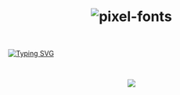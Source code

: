 ### 

<!--
**hhalim0/hhalim0** is a ✨ _special_ ✨ repository because its `README.md` (this file) appears on your GitHub profile.

Here are some ideas to get you started:

- 🔭 I’m currently working on ...
- 🌱 I’m currently learning ...
- 👯 I’m looking to collaborate on ...
- 🤔 I’m looking for help with ...
- 💬 Ask me about ...
- 📫 How to reach me: ...
- 😄 Pronouns: ...
- ⚡ Fun fact: ...
-->

<h1 align="center">
  <img src="https://fontmeme.com/permalink/230331/b63fd0e07ade9b84e963625fadd1aa88.png" alt="pixel-fonts" border="0">
</h1>

<br>


[![Typing SVG](https://readme-typing-svg.demolab.com/?lines=Halim+Azizi;Junior+Frond-End+Developer)](https://git.io/typing-svg)


<!-- ![Snake animation](https://github.com/halim-azizi/halim-azizi/blob/output/github-contribution-grid-snake.svg) -->

<br>

<p align="center">
  <img src="https://i.pinimg.com/originals/5f/08/58/5f085809f2b711643e4eb4974cc03c0e.gif" />
</p align="center">

